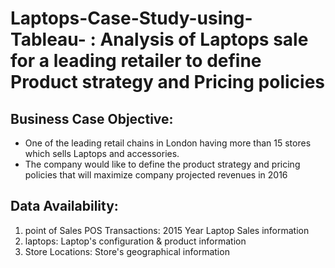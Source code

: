 # Laptops-Case-Study-using-Tableau- : Analysis of Laptops sale for a leading retailer to define Product strategy and Pricing policies 
## Business Case Objective: 
- One of the leading retail chains in London having more than 15 stores which sells Laptops and accessories. 
- The company would like to define the product strategy and pricing policies that will maximize company projected revenues in 2016 

## Data Availability:
1. point of Sales POS Transactions: 2015 Year Laptop Sales information 
2. laptops: Laptop's configuration & product information 
3. Store Locations: Store's geographical information 
